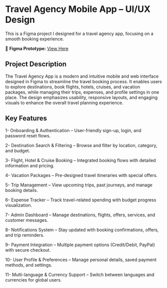 # Travel Agency Mobile App – UI/UX Design

This is a Figma project I designed for a travel agency app, focusing on a smooth booking experience.

🔗 **Figma Prototype:** [View Here](https://www.figma.com/design/rrmwrwqlgDRyq6juSkQTjC/Sara-Amiri---Travel-Agency-App?node-id=77-4&p=f&t=My0KjEalbRjltZ1t-0)

## Project Description
The Travel Agency App is a modern and intuitive mobile and web interface designed in Figma to streamline the travel booking process. It enables users to explore destinations, book flights, hotels, cruises, and vacation packages, while managing their trips, expenses, and profile settings in one place. The design emphasizes usability, responsive layouts, and engaging visuals to enhance the overall travel planning experience.

## Key Features
1- Onboarding & Authentication – User-friendly sign-up, login, and password reset flows.

2- Destination Search & Filtering – Browse and filter by location, category, and budget.

3- Flight, Hotel & Cruise Booking – Integrated booking flows with detailed information and pricing.

4- Vacation Packages – Pre-designed travel itineraries with special offers.

5- Trip Management – View upcoming trips, past journeys, and manage booking details.

6- Expense Tracker – Track travel-related spending with budget progress visualization.

7- Admin Dashboard – Manage destinations, flights, offers, services, and customer messages.

8- Notifications System – Stay updated with booking confirmations, offers, and trip reminders.

9- Payment Integration – Multiple payment options (Credit/Debit, PayPal) with secure checkout.

10- User Profile & Preferences – Manage personal details, saved payment methods, and settings.

11- Multi-language & Currency Support – Switch between languages and currencies for global users.
